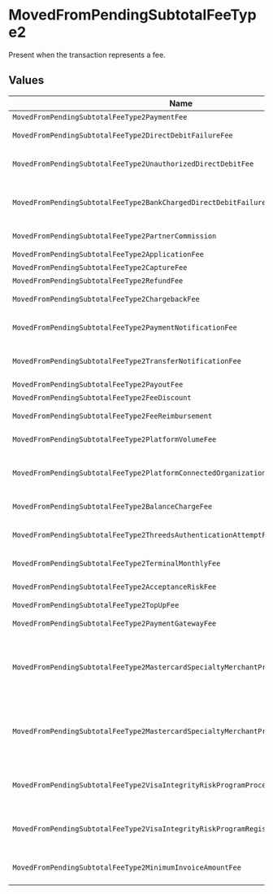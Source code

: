 # MovedFromPendingSubtotalFeeType2

Present when the transaction represents a fee.


## Values

| Name                                                                                | Value                                                                               |
| ----------------------------------------------------------------------------------- | ----------------------------------------------------------------------------------- |
| `MovedFromPendingSubtotalFeeType2PaymentFee`                                        | payment-fee                                                                         |
| `MovedFromPendingSubtotalFeeType2DirectDebitFailureFee`                             | direct-debit-failure-fee                                                            |
| `MovedFromPendingSubtotalFeeType2UnauthorizedDirectDebitFee`                        | unauthorized-direct-debit-fee                                                       |
| `MovedFromPendingSubtotalFeeType2BankChargedDirectDebitFailureFee`                  | bank-charged-direct-debit-failure-fee                                               |
| `MovedFromPendingSubtotalFeeType2PartnerCommission`                                 | partner-commission                                                                  |
| `MovedFromPendingSubtotalFeeType2ApplicationFee`                                    | application-fee                                                                     |
| `MovedFromPendingSubtotalFeeType2CaptureFee`                                        | capture-fee                                                                         |
| `MovedFromPendingSubtotalFeeType2RefundFee`                                         | refund-fee                                                                          |
| `MovedFromPendingSubtotalFeeType2ChargebackFee`                                     | chargeback-fee                                                                      |
| `MovedFromPendingSubtotalFeeType2PaymentNotificationFee`                            | payment-notification-fee                                                            |
| `MovedFromPendingSubtotalFeeType2TransferNotificationFee`                           | transfer-notification-fee                                                           |
| `MovedFromPendingSubtotalFeeType2PayoutFee`                                         | payout-fee                                                                          |
| `MovedFromPendingSubtotalFeeType2FeeDiscount`                                       | fee-discount                                                                        |
| `MovedFromPendingSubtotalFeeType2FeeReimbursement`                                  | fee-reimbursement                                                                   |
| `MovedFromPendingSubtotalFeeType2PlatformVolumeFee`                                 | platform-volume-fee                                                                 |
| `MovedFromPendingSubtotalFeeType2PlatformConnectedOrganizationsFee`                 | platform-connected-organizations-fee                                                |
| `MovedFromPendingSubtotalFeeType2BalanceChargeFee`                                  | balance-charge-fee                                                                  |
| `MovedFromPendingSubtotalFeeType2ThreedsAuthenticationAttemptFee`                   | 3ds-authentication-attempt-fee                                                      |
| `MovedFromPendingSubtotalFeeType2TerminalMonthlyFee`                                | terminal-monthly-fee                                                                |
| `MovedFromPendingSubtotalFeeType2AcceptanceRiskFee`                                 | acceptance-risk-fee                                                                 |
| `MovedFromPendingSubtotalFeeType2TopUpFee`                                          | top-up-fee                                                                          |
| `MovedFromPendingSubtotalFeeType2PaymentGatewayFee`                                 | payment-gateway-fee                                                                 |
| `MovedFromPendingSubtotalFeeType2MastercardSpecialtyMerchantProgramProcessingFee`   | mastercard-specialty-merchant-program-processing-fee                                |
| `MovedFromPendingSubtotalFeeType2MastercardSpecialtyMerchantProgramRegistrationFee` | mastercard-specialty-merchant-program-registration-fee                              |
| `MovedFromPendingSubtotalFeeType2VisaIntegrityRiskProgramProcessingFee`             | visa-integrity-risk-program-processing-fee                                          |
| `MovedFromPendingSubtotalFeeType2VisaIntegrityRiskProgramRegistrationFee`           | visa-integrity-risk-program-registration-fee                                        |
| `MovedFromPendingSubtotalFeeType2MinimumInvoiceAmountFee`                           | minimum-invoice-amount-fee                                                          |